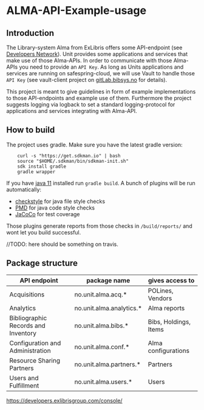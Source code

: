 # ALMA-API-Example-usage

## Introduction
The Library-system Alma from ExLibris offers some API-endpoint (see 
[Developers Network](https://developers.exlibrisgroup.com/alma/apis/)). 
Unit provides some applications and services that make use of those Alma-APIs.
In order to communicate with those Alma-APIs you need to provide an ```API Key```.
As long as Units applications and services are running on safespring-cloud, 
we will use Vault to handle those ```API Key``` 
(see vault-client project on [gitLab.bibsys.no](https://git.bibsys.no/infrastruktur/vault-client) for details).

This project is meant to give guidelines in form of example implementations to those API-endpoints and example use of 
them. Furthermore the project suggests logging via logback to set a standard logging-protocol for applications and 
services integrating with Alma-API.

## How to build
The project uses gradle. Make sure you have the latest gradle version:
```
    curl -s "https://get.sdkman.io" | bash
    source "$HOME/.sdkman/bin/sdkman-init.sh"
    sdk install gradle
    gradle wrapper
```
If you have [java 11](https://openjdk.java.net/install/) installed run ```gradle build```.
A bunch of plugins will be run automatically: 
* [checkstyle](https://docs.gradle.org/current/userguide/checkstyle_plugin.html) for java file style checks
* [PMD](https://docs.gradle.org/current/userguide/pmd_plugin.html) for java code style checks
* [JaCoCo](https://docs.gradle.org/current/userguide/jacoco_plugin.html) for test coverage

Those plugins generate reports from those checks in ``/build/reports/`` and wont let you build successful.

//TODO: here should be something on travis.

## Package structure
| API endpoint | package name | gives access to |
|--------------|--------------|-----------------|
| Acquisitions | no.unit.alma.acq.* | POLines, Vendors |
| Analytics | no.unit.alma.analytics.* | Alma reports |
| Bibliographic Records and Inventory | no.unit.alma.bibs.* | Bibs, Holdings, Items |
| Configuration and Administration | no.unit.alma.conf.* | Alma configurations |
| Resource Sharing Partners | no.unit.alma.partners.* | Partners |
| Users and Fulfillment | no.unit.alma.users.* | Users |
https://developers.exlibrisgroup.com/console/

